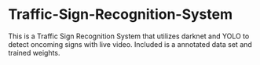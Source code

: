 # Traffic-Sign-Recognition-System
This is a Traffic Sign Recognition System that utilizes darknet and YOLO to detect oncoming signs with live video. Included is a annotated data set and trained weights.
